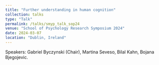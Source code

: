 ```yaml
---
title: "Further understanding in human cognition"
collection: talks
type: "Talk"
permalink: /talks/smyp_talk_sop24
venue: "School of Psychology Research Symposium 2024"
date: 2024-03-07
location: "Dublin, Ireland"
---
```


Speakers: Gabriel Byczynski (Chair), Martina Seveso, Bilal Kahn, Bojana Bjegojevic. 
